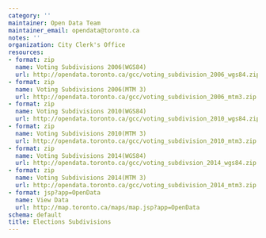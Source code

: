 ```yaml
---
category: ''
maintainer: Open Data Team
maintainer_email: opendata@toronto.ca
notes: ''
organization: City Clerk's Office
resources:
- format: zip
  name: Voting Subdivisions 2006(WGS84)
  url: http://opendata.toronto.ca/gcc/voting_subdivision_2006_wgs84.zip
- format: zip
  name: Voting Subdivisions 2006(MTM 3)
  url: http://opendata.toronto.ca/gcc/voting_subdivision_2006_mtm3.zip
- format: zip
  name: Voting Subdivisions 2010(WGS84)
  url: http://opendata.toronto.ca/gcc/voting_subdivision_2010_wgs84.zip
- format: zip
  name: Voting Subdivisions 2010(MTM 3)
  url: http://opendata.toronto.ca/gcc/voting_subdivision_2010_mtm3.zip
- format: zip
  name: Voting Subdivisions 2014(WGS84)
  url: http://opendata.toronto.ca/gcc/voting_subdivsion_2014_wgs84.zip
- format: zip
  name: Voting Subdivisions 2014(MTM 3)
  url: http://opendata.toronto.ca/gcc/voting_subdivision_2014_mtm3.zip
- format: jsp?app=OpenData
  name: View Data
  url: http://map.toronto.ca/maps/map.jsp?app=OpenData
schema: default
title: Elections Subdivisions
---
```

